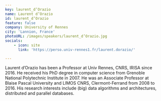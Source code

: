 ```yaml
---
key: laurent_d’Orazio
name: Laurent d’Orazio
id: laurent_d’Orazio
feature: false
company: University of Rennes
city: 'Lannion, France'
photoURL: /images/speakers/laurent_d’Orazio.jpg
socials:   
    - icon: site
      link: 'https://perso.univ-rennes1.fr/laurent.dorazio/'

---
```

Laurent d’Orazio has been a Professor at Univ Rennes, CNRS, IRISA since 2016. He received his PhD degree in computer science from Grenoble National Polytechnic Institute in 2007. He was an Associate Professor at Blaise Pascal University and LIMOS CNRS, Clermont-Ferrand from 2008 to 2016. His research interests include (big) data algorithms and architectures, distributed and parallel databases.